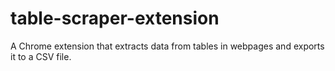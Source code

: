 # table-scraper-extension
A Chrome extension that extracts data from tables in webpages and exports it to a CSV file.
